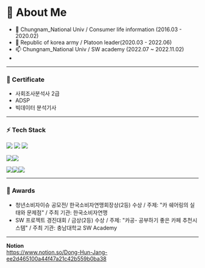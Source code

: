 # 👋 About Me 

- 🔭 Chungnam_National Univ / Consumer life information (2016.03 - 2020.02) 
- 👯 Republic of korea army / Platoon leader(2020.03 - 2022.06) 
- 📫 Chungnam_National Univ / SW academy (2022.07 ~ 2022.11.02)
- 
---
###  👯 Certificate

- 사회조사분석사 2급
- ADSP
- 빅데이터 분석기사
---
### ⚡ Tech Stack
<img src="https://img.shields.io/badge/Python-3776AB?style=for-the-badge&logo=Python&logoColor=white"> <img src="https://img.shields.io/badge/Numpy-013243?style=for-the-badge&logo=Numpy&logoColor=white"> <img src="https://img.shields.io/badge/Pandas-150458?style=for-the-badge&logo=Pandas&logoColor=white"> 

<img src="https://img.shields.io/badge/Notion-000000?style=for-the-badge&logo=Notion&logoColor=white"><img src="https://img.shields.io/badge/Git_hub-181717?style=for-the-badge&logo=Github&logoColor=white">

<img src="https://img.shields.io/badge/Simple Analytics-FF4F64?style=for-the-badge&logo=Simple Analytics&logoColor=white"><img src="https://img.shields.io/badge/Scikit_learn-F7931E?style=for-the-badge&logo=Scikit-learn&logoColor=white"><img src="https://img.shields.io/badge/Keras-D00000?style=for-the-badge&logo=Keras&logoColor=white">


---
### 🔭 Awards
- 청년소비자이슈 공모전/ 한국소비자연맹회장상(2등) 수상 / 주제: "카 쉐어링의 실태와 문제점" / 주최 기관: 한국소비자연맹
- SW 프로젝트 경진대회 / 금상(2등) 수상 / 주제: "카공- 공부하기 좋은 카페 추천시스템" / 주최 기관: 충남대학교 SW Academy

---
**Notion**  \
https://www.notion.so/Dong-Hun-Jang-ee2d465100a44f47a21c42b559b0ba38
<!--
**jangpow/jangpow** is a ✨ _special_ ✨ repository because its `README.md` (this file) appears on your GitHub profile.

Here are some ideas to get you started:

- 🔭 I’m currently working on ...
- 🌱 I’m currently learning ...
- 👯 I’m looking to collaborate on ...
- 🤔 I’m looking for help with ...
- 💬 Ask me about ...
- 📫 How to reach me: ...
- 😄 Pronouns: ...
- ⚡ Fun fact: ...
-->
